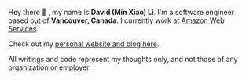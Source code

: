 Hey there 👋 , my name is **David (Min Xiao) Li**. I'm a software engineer based out of **Vancouver, Canada**. I currently work at [Amazon Web Services](https://aws.amazon.com).

Check out my [personal website and blog here](https://davidli.io).

All writings and code represent my thoughts only, and not those of any organization or employer.
